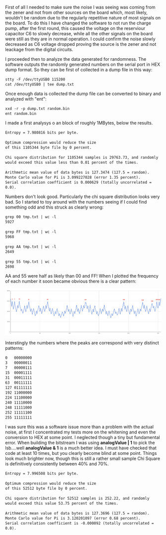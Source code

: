 

First of all I needed to make sure the noise I was seeing was coming from the zener and not from other sources on the board which, most likely, wouldn't be random due to the regularly repetitive nature of most signals on the board. To do this I have changed the software to not run the charge pump, after the first round, this caused the voltage on the reserviour capacitor C6 to slowly decrease, while all the other signals on the board were still as they are in normal operation. I could confirm the noise slowly decreased as C6 voltage dropped proving the source is the zener and not leackage from the digital circuits.

I proceeded then to analyze the data generated for randomness. The software outputs the randomly generated numbers on the serial port in HEX dump format. So they can be first of collected in a dump file in this way:

    stty -F /dev/ttyUSB0 115200
    cat /dev/ttyUSB0 | tee dump.txt

Once enough data is collected the dump file can be converted to binary and analyzed with "ent":

    xxd -r -p dump.txt random.bin
    ent random.bin

I made a first analysys o an block of roughly 1MBytes, below the results.

    Entropy = 7.980816 bits per byte.

    Optimum compression would reduce the size
    of this 1105344 byte file by 0 percent.

    Chi square distribution for 1105344 samples is 29763.73, and randomly
    would exceed this value less than 0.01 percent of the times.

    Arithmetic mean value of data bytes is 127.3474 (127.5 = random).
    Monte Carlo value for Pi is 3.099227028 (error 1.35 percent).
    Serial correlation coefficient is 0.000629 (totally uncorrelated = 0.0).

Numbers don't look good. Particularly the chi square distribution looks very bad. So I started to toy around with the numbers seeing if I could find something odd and this struck as clearly wrong:

    grep 00 tmp.txt | wc -l
    5927

    grep FF tmp.txt | wc -l
    5968
    
    grep AA tmp.txt | wc -l
    2649

    grep 55 tmp.txt | wc -l
    2698

AA and 55 were half as likely than 00 and FF! When I plotted the frequency of each number it soon became obvious there is a clear pattern:

![Distribution](documentation/distribution.png)

Interstingly the numbers where the peaks are correspond with very distinct patterns:

    0	00000000
    3	00000011
    7	00000111
    15	00001111
    31	00011111
    63	00111111
    127	01111111
    192	11000000
    224	11100000
    240	11110000
    248	11111000
    252	11111100
    255	11111111

I was sure this was a software issue more than a problem with the actual noise, at first I concentrated my tests more on the whitening and even the conversion to HEX at some point. I neglected though a tiny but fundamental error. When building the bitstream I was using **analogValue | 1** to pick the lsb....well **analogValue & 1** is a much better idea. I must have checked that code at least 10 times, but you clearly become blind at some point. Things look much brighter now, though this is still a rather small sample Chi Square is definitively consistently between 40% and 70%.
 
    Entropy = 7.996508 bits per byte.

    Optimum compression would reduce the size
    of this 52512 byte file by 0 percent.

    Chi square distribution for 52512 samples is 252.22, and randomly
    would exceed this value 53.75 percent of the times.

    Arithmetic mean value of data bytes is 127.3696 (127.5 = random).
    Monte Carlo value for Pi is 3.120201097 (error 0.68 percent).
    Serial correlation coefficient is -0.000092 (totally uncorrelated = 0.0).


